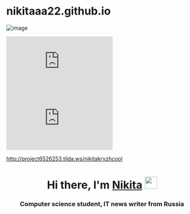 # nikitaaa22.github.io
![image](https://user-images.githubusercontent.com/114642857/207787352-5142c14c-b61a-4d13-aab9-07443d051edf.png)

<iframe frameborder="no" scrolling="no" style="border:0; width:280px;height:150px;" src="http://time.yandex.ru/pages/widget/informer/index.html?geoid=213&theme=analog&lang=ru&layout=horiz"></iframe>
<iframe frameborder="no" scrolling="no" style="border:0; width:280px;height:150px;" src="http://time.yandex.ru/pages/widget/informer/index.html?geoid=213&theme=digital&lang=ru&layout=horiz"></iframe>


http://project6526253.tilda.ws/nikitakryzhcool


<h1 align="center">Hi there, I'm <a href="https://nikitashat.ru/" target="_blank">Nikita</a> 
<img src="https://github.com/blackcater/blackcater/raw/main/images/Hi.gif" height="32"/></h1>
<h3 align="center">Computer science student, IT news writer from Russia </h3>
